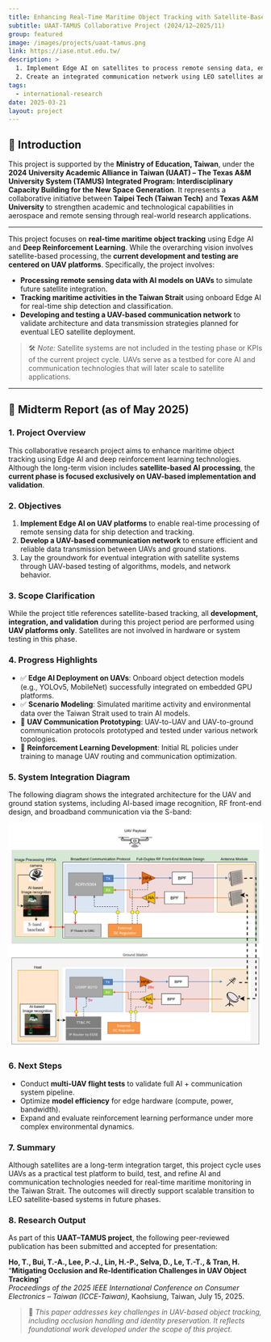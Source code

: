 ```yaml
---
title: Enhancing Real-Time Maritime Object Tracking with Satellite-Based Edge AI and Deep Reinforcement Learning
subtitle: UAAT-TAMUS Collaborative Project (2024/12–2025/11)
group: featured
image: /images/projects/uaat-tamus.png
link: https://iase.ntut.edu.tw/
description: >
  1. Implement Edge AI on satellites to process remote sensing data, enabling real-time detection and tracking of maritime activities in the Taiwan Strait.  
  2. Create an integrated communication network using LEO satellites and UAVs/Ships to optimize data rates and ensure reliable data transmission.
tags:
  - international-research
date: 2025-03-21
layout: project
---
```


## 📌 Introduction

This project is supported by the **Ministry of Education, Taiwan**, under the **2024 University Academic Alliance in Taiwan (UAAT) – The Texas A&M University System (TAMUS) Integrated Program: Interdisciplinary Capacity Building for the New Space Generation**. It represents a collaborative initiative between **Taipei Tech (Taiwan Tech)** and **Texas A&M University** to strengthen academic and technological capabilities in aerospace and remote sensing through real-world research applications.

---

This project focuses on **real-time maritime object tracking** using Edge AI and **Deep Reinforcement Learning**. While the overarching vision involves satellite-based processing, the **current development and testing are centered on UAV platforms**. Specifically, the project involves:

- **Processing remote sensing data with AI models on UAVs** to simulate future satellite integration.
- **Tracking maritime activities in the Taiwan Strait** using onboard Edge AI for real-time ship detection and classification.
- **Developing and testing a UAV-based communication network** to validate architecture and data transmission strategies planned for eventual LEO satellite deployment.

> 🛠️ *Note:* Satellite systems are not included in the testing phase or KPIs of the current project cycle. UAVs serve as a testbed for core AI and communication technologies that will later scale to satellite applications.

---

## 📝 Midterm Report (as of May 2025)

### 1. Project Overview

This collaborative research project aims to enhance maritime object tracking using Edge AI and deep reinforcement learning technologies. Although the long-term vision includes **satellite-based AI processing**, the **current phase is focused exclusively on UAV-based implementation and validation**.

### 2. Objectives

1. **Implement Edge AI on UAV platforms** to enable real-time processing of remote sensing data for ship detection and tracking.  
2. **Develop a UAV-based communication network** to ensure efficient and reliable data transmission between UAVs and ground stations.  
3. Lay the groundwork for eventual integration with satellite systems through UAV-based testing of algorithms, models, and network behavior.

### 3. Scope Clarification

While the project title references satellite-based tracking, all **development, integration, and validation** during this project period are performed using **UAV platforms only**. Satellites are not involved in hardware or system testing in this phase.

### 4. Progress Highlights

- ✅ **Edge AI Deployment on UAVs**: Onboard object detection models (e.g., YOLOv5, MobileNet) successfully integrated on embedded GPU platforms.
- ✅ **Scenario Modeling**: Simulated maritime activity and environmental data over the Taiwan Strait used to train AI models.
- 🔄 **UAV Communication Prototyping**: UAV-to-UAV and UAV-to-ground communication protocols prototyped and tested under various network topologies.
- 🔄 **Reinforcement Learning Development**: Initial RL policies under training to manage UAV routing and communication optimization.

### 5. System Integration Diagram

The following diagram shows the integrated architecture for the UAV and ground station systems, including AI-based image recognition, RF front-end design, and broadband communication via the S-band:

![UAV and Ground Station System Architecture](/images/projects/uav-ground-station-architecture.png)

### 6. Next Steps

- Conduct **multi-UAV flight tests** to validate full AI + communication system pipeline.
- Optimize **model efficiency** for edge hardware (compute, power, bandwidth).
- Expand and evaluate reinforcement learning performance under more complex environmental dynamics.

### 7. Summary

Although satellites are a long-term integration target, this project cycle uses UAVs as a practical test platform to build, test, and refine AI and communication technologies needed for real-time maritime monitoring in the Taiwan Strait. The outcomes will directly support scalable transition to LEO satellite-based systems in future phases.

### 8. Research Output

As part of this **UAAT–TAMUS project**, the following peer-reviewed publication has been submitted and accepted for presentation:

**Ho, T., Bui, T.-A., Lee, P.-J., Lin, H.-P., Selva, D., Le, T.-T., & Tran, H.**  
“**Mitigating Occlusion and Re-Identification Challenges in UAV Object Tracking**”  
*Proceedings of the 2025 IEEE International Conference on Consumer Electronics – Taiwan (ICCE-Taiwan)*, Kaohsiung, Taiwan, July 15, 2025.

> 📝 *This paper addresses key challenges in UAV-based object tracking, including occlusion handling and identity preservation. It reflects foundational work developed under the scope of this project.*
